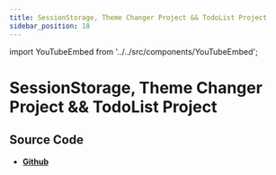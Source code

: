 ```yaml
---
title: SessionStorage, Theme Changer Project && TodoList Project
sidebar_position: 18
---
```


import YouTubeEmbed from '../../src/components/YouTubeEmbed';

# SessionStorage, Theme Changer Project && TodoList Project

<YouTubeEmbed videoId="6cnXQ7p0tKE" />

## Source Code

- [**Github**](https://github.com/isarojdahal/javascript-workshop)

